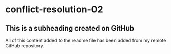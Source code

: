 # conflict-resolution-02

## This is a subheading created on GitHub

All of this content added to the readme file has been added from my remote GitHub repository.
